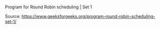 Program for Round Robin scheduling | Set 1

Source: https://www.geeksforgeeks.org/program-round-robin-scheduling-set-1/